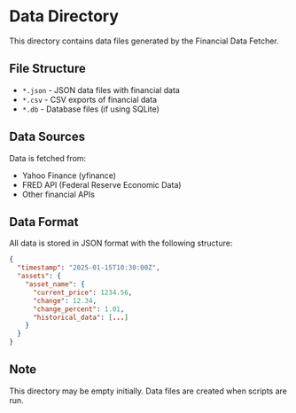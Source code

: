 # Data Directory

This directory contains data files generated by the Financial Data Fetcher.

## File Structure

- `*.json` - JSON data files with financial data
- `*.csv` - CSV exports of financial data
- `*.db` - Database files (if using SQLite)

## Data Sources

Data is fetched from:
- Yahoo Finance (yfinance)
- FRED API (Federal Reserve Economic Data)
- Other financial APIs

## Data Format

All data is stored in JSON format with the following structure:

```json
{
  "timestamp": "2025-01-15T10:30:00Z",
  "assets": {
    "asset_name": {
      "current_price": 1234.56,
      "change": 12.34,
      "change_percent": 1.01,
      "historical_data": [...]
    }
  }
}
```

## Note

This directory may be empty initially. Data files are created when scripts are run.

